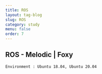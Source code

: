 ```yaml
---
title: ROS
layout: tag-blog
slug: ROS
category: study
menu: false
order: 7
---
```


## ROS - Melodic | Foxy
`Environment : Ubuntu 18.04, Ubuntu 20.04`

